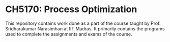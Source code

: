 # CH5170: Process Optimization

This repository contains work done as a part of the course taught by Prof. Sridharakumar Narasimhan at IIT Madras. It primarily contains the programs used to complete the assignments and exams of the course.



